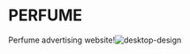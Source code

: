 # PERFUME
Perfume advertising website!![desktop-design](https://github.com/winstr00m/PERFUME/assets/129660012/baae7b22-3f96-4018-ab59-4e2634b6c3f5)

